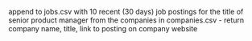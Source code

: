 append to jobs.csv with 10 recent (30 days) job postings for the title of senior product manager from the companies in companies.csv - return company name, title, link to posting on company website
